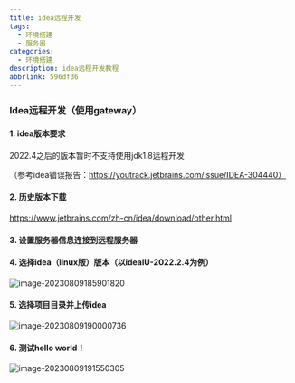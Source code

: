 ```yaml
---
title: idea远程开发
tags:
  - 环境搭建
  - 服务器
categories:
  - 环境搭建
description: idea远程开发教程
abbrlink: 596df36
---
```

### Idea远程开发（使用gateway）

#### 1. idea版本要求

2022.4之后的版本暂时不支持使用jdk1.8远程开发

（参考idea错误报告：https://youtrack.jetbrains.com/issue/IDEA-304440）

#### 2. 历史版本下载

https://www.jetbrains.com/zh-cn/idea/download/other.html

#### 3. 设置服务器信息连接到远程服务器

#### 4. 选择idea（linux版）版本（以ideaIU-2022.2.4为例）

![image-20230809185901820](http://cdn.this0.com/blog/img/image-20230809185901820.png?OSSAccessKeyId=LTAI5tAje5MhbPSKCC6QdGZb&Expires=9000000001&Signature=B4kuOBRgC54X4Bps9fegJhQxiWY=&x-oss-process=style/cdn.this0)

#### 5. 选择项目目录并上传idea

![image-20230809190000736](http://cdn.this0.com/blog/img/image-20230809190000736.png?OSSAccessKeyId=LTAI5tAje5MhbPSKCC6QdGZb&Expires=9000000001&Signature=nO0YlYBX8teP0pvGMT9yr8IzBUs=&x-oss-process=style/cdn.this0)

#### 6. 测试hello world！

![image-20230809191550305](http://cdn.this0.com/blog/img/image-20230809191550305.png?OSSAccessKeyId=LTAI5tAje5MhbPSKCC6QdGZb&Expires=9000000000&Signature=BYS4HrT2gs0uM8VGM3Bny9oKYmc=&x-oss-process=style/cdn.this0)